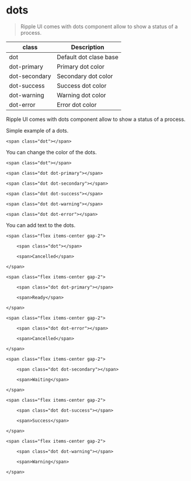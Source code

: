# dots

> Ripple UI comes with dots component allow to show a status of a process.

| class         | Description            |
| ------------- | ---------------------- |
| dot           | Default dot clase base |
| dot-primary   | Primary dot color      |
| dot-secondary | Secondary dot color    |
| dot-success   | Success dot color      |
| dot-warning   | Warning dot color      |
| dot-error     | Error dot color        |

Ripple UI comes with dots component allow to show a status of a process.

Simple example of a dots.

    <span class="dot"></span>

You can change the color of the dots.

    <span class="dot"></span>

    <span class="dot dot-primary"></span>

    <span class="dot dot-secondary"></span>

    <span class="dot dot-success"></span>

    <span class="dot dot-warning"></span>

    <span class="dot dot-error"></span>

You can add text to the dots.

    <span class="flex items-center gap-2">

        <span class="dot"></span>

        <span>Cancelled</span>

    </span>

    <span class="flex items-center gap-2">

        <span class="dot dot-primary"></span>

        <span>Ready</span>

    </span>

    <span class="flex items-center gap-2">

        <span class="dot dot-error"></span>

        <span>Cancelled</span>

    </span>

    <span class="flex items-center gap-2">

        <span class="dot dot-secondary"></span>

        <span>Waiting</span>

    </span>

    <span class="flex items-center gap-2">

        <span class="dot dot-success"></span>

        <span>Success</span>

    </span>

    <span class="flex items-center gap-2">

        <span class="dot dot-warning"></span>

        <span>Warning</span>

    </span>

